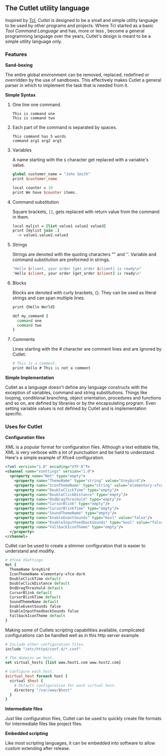 ## The Cutlet utility language

Inspired by [Tcl](https://www.tcl.tk/), *Cutlet* is designed to be a small and simple utility language to be used by other programs and projects. Where Tcl started as a basic _Tool Command Language_ and has, more or less , become a general programming language over the years, Cutlet's design is meant to be a simple utility language only.

### Features

**Sand-boxing**

The entire global environment can be removed, replaced, redefined or overridden by the use of sandboxes. This effectively makes Cutlet a general parser in which to implement the task that is needed from it.

**Simple Syntax**

1. One line one command.
   ```
   This is command one
   This is command two
   ```
2. Each part of the command is separated by spaces.
   ```
   This command has 5 words
   command arg1 arg2 arg3
   ```
3. Variables

   A name starting with the `$` character get replaced with a variable's value.
   ```tcl
   global customer_name = "John Smith"
   print $customer_name

   local counter = 10
   print We have $counter items.
   ```
4. Command substitution

   Square brackets, `[]`, gets replaced with return value from the command in
   them.
   ```tcl
   local mylist = [list value1 value2 value3]
   print [mylist join .]
     -> value1.value2.value3
   ```
5. Strings

   Strings are denoted with the quoting characters "" and ''. Variable and command substitution are preformed in strings.
   ```tcl
   "Hello $client, your order [get_order $client] is ready\n"
   'Hello $client, your order [get_order $client] is ready\n'
   ```
6. Blocks

   Blocks are denoted with curly brackets, {}. They can be used as literal strings and can span multiple lines.
   ```tcl
   print {Hello World}

   def my_command {
     command one
     command two
   }
   ```
7. Comments

   Lines starting with the *#* character are comment lines and are ignored by Cutlet.
   ```tcl
   # This is a comment.
   print Hello # This is not a comment
   ```

**Simple Implementation**

Cutlet as a language doesn't define any language constructs with the exception
of variables, command and string substitutions. Things like looping, conditional
branching, object orientation, procedures and functions and so on, are defined
by libraries or by the encapsulating program. Even setting variable values is not defined by Cutlet and is implementation specific.

### Uses for Cutlet

**Configuration files**

XML is a popular format for configuration files. Although a text editable file, XML is very verbose with a lot of punctuation and be hard to understand. Here's a simple example of Xfce4 configuration.
```xml
<?xml version="1.0" encoding="UTF-8"?>
<channel name="xsettings" version="1.0">
  <property name="Net" type="empty">
    <property name="ThemeName" type="string" value="Greybird"/>
    <property name="IconThemeName" type="string" value="elementary-xfce-dark"/>
    <property name="DoubleClickTime" type="empty"/>
    <property name="DoubleClickDistance" type="empty"/>
    <property name="DndDragThreshold" type="empty"/>
    <property name="CursorBlink" type="empty"/>
    <property name="CursorBlinkTime" type="empty"/>
    <property name="SoundThemeName" type="empty"/>
    <property name="EnableEventSounds" type="bool" value="false"/>
    <property name="EnableInputFeedbackSounds" type="bool" value="false"/>
    <property name="FallbackIconTheme" type="empty"/>
  </property>
</channel>
```
Cutlet can be used to create a slimmer configuration that is easier to understand and modifiy.
```tcl
# Xfce4 XSettings
Net {
  ThemeName Greybird
  IconThemeName elementary-xfce-dark
  DoubleClickTime default
  DoubleClickDistance default
  DndDragThreshold default
  CursorBlink default
  CursorBlinkTime default
  SoundThemeName default
  EnableEventSounds false
  EnableInputFeedbackSounds false
  FallbackIconTheme default
}
```
Making some of Cutlets scripting capabilities available, complicated configurations can be handled well as in this http server example.
```tcl
# Include other configuration files.
include "/etc/httpd/conf.d/*.conf"

# The domains we host.
set virtual_hosts [list www.host1.com www.host2.com]

# Configure each host.
$virtual_host foreach host {
  virtual $host {
    # Default configuration for each virtual host.
    directory "/var/www/$host"
  }
}
```
**Intermediate files**

Just like configuration files, Cutlet can be used to quickly create file formats for intermediate files like project files.

**Embedded scripting**

Like most scripting languages, it can be embedded into software to allow custom extending after release.
